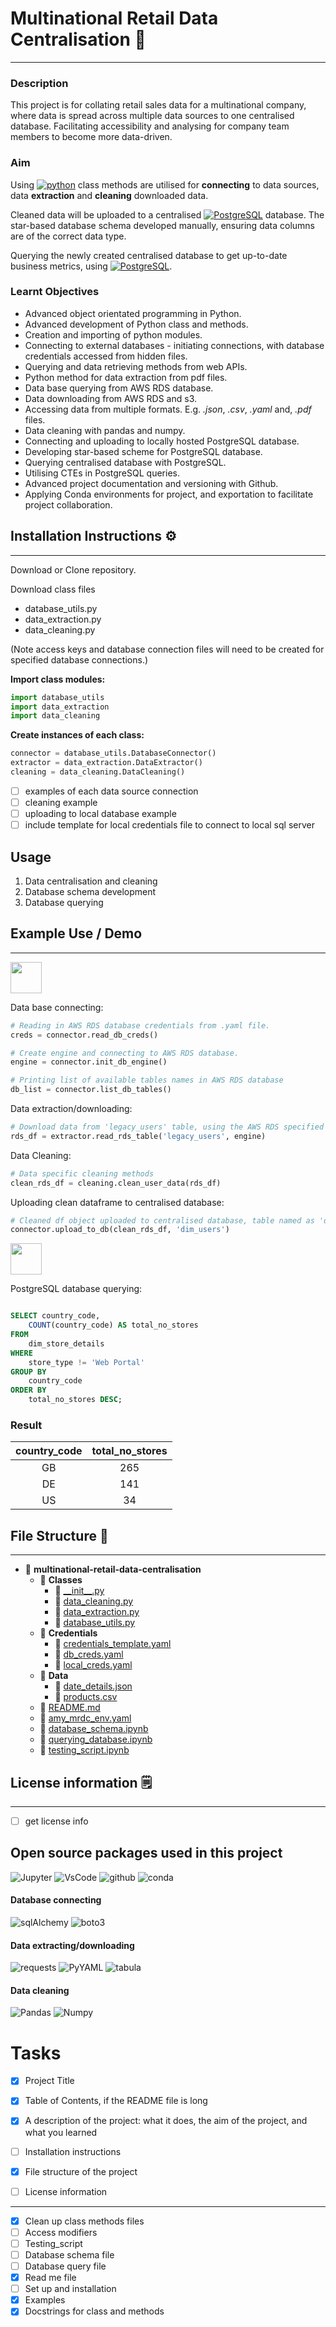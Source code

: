# Multinational Retail Data Centralisation 💼

---
### Description

This project is for collating retail sales data for a multinational company, where data is spread across multiple data sources to one centralised database. Facilitating accessibility and analysing for company team members to become more data-driven.

### Aim

Using [![python](https://img.shields.io/badge/Python-3776AB.svg)](https://www.python.org/) class methods are utilised for **connecting** to data sources, data **extraction** and **cleaning** downloaded data.

Cleaned data will be uploaded to a centralised [![PostgreSQL](https://img.shields.io/badge/PostgreSQL-4169E1.svg)](https://www.postgresql.org) database. The star-based database schema developed manually, ensuring data columns are of the correct data type.

Querying the newly created centralised database to get up-to-date business metrics, using [![PostgreSQL](https://img.shields.io/badge/PostgreSQL-4169E1.svg)](https://www.postgresql.org).

### Learnt Objectives

- Advanced object orientated programming in Python.
- Advanced development of Python class and methods.
- Creation and importing of python modules.
- Connecting to external databases - initiating connections, with database credentials accessed from hidden files.
- Querying and data retrieving methods from web APIs.
- Python method for data extraction from pdf files.
- Data base querying from AWS RDS database.
- Data downloading from AWS RDS and s3.
- Accessing data from multiple formats. E.g. *.json*, *.csv*, *.yaml* and, *.pdf* files.
- Data cleaning with pandas and numpy.
- Connecting and uploading to locally hosted PostgreSQL database.
- Developing star-based scheme for PostgreSQL database.
- Querying centralised database with PostgreSQL.
- Utilising CTEs in PostgreSQL queries.
- Advanced project documentation and versioning with Github.
- Applying Conda environments for project, and exportation to facilitate project collaboration.

## Installation Instructions ⚙

---
Download or Clone repository.

Download class files

- database_utils.py
- data_extraction.py
- data_cleaning.py

(Note access keys and database connection files will need to be created for specified database connections.)

**Import class modules:**

```py
import database_utils
import data_extraction
import data_cleaning
```

**Create instances of each class:**

```py
connector = database_utils.DatabaseConnector()
extractor = data_extraction.DataExtractor()
cleaning = data_cleaning.DataCleaning()

```

- [ ] examples of each data source connection
- [ ] cleaning example
- [ ] uploading to local database example
- [ ] include template for local credentials file to connect to local sql server

## Usage

1. Data centralisation and cleaning
2. Database schema development
3. Database querying

## Example Use / Demo

---

<img height="50" width="50" src="https://cdn.simpleicons.org/python/"/>

Data base connecting:

```py
# Reading in AWS RDS database credentials from .yaml file.
creds = connector.read_db_creds()

# Create engine and connecting to AWS RDS database.
engine = connector.init_db_engine()

# Printing list of available tables names in AWS RDS database
db_list = connector.list_db_tables()

```

Data extraction/downloading:

```py
# Download data from 'legacy_users' table, using the AWS RDS specified connection engine.
rds_df = extractor.read_rds_table('legacy_users', engine)
```

Data Cleaning:

```py
# Data specific cleaning methods
clean_rds_df = cleaning.clean_user_data(rds_df)
```

Uploading clean dataframe to centralised database:

```py
# Cleaned df object uploaded to centralised database, table named as 'dim_users'.
connector.upload_to_db(clean_rds_df, 'dim_users')
```

<img height="50" width="50" src="https://cdn.simpleicons.org/postgresql/"/>

PostgreSQL database querying:

```sql

SELECT country_code,
    COUNT(country_code) AS total_no_stores
FROM
    dim_store_details
WHERE
    store_type != 'Web Portal'
GROUP BY
    country_code
ORDER BY
    total_no_stores DESC;

```

### Result

|country_code  |total_no_stores
|:------------:|:--------------:
|GB            |265
|DE            |141
|US            |34

## File Structure 📂

---

- 📂 __multinational\-retail\-data\-centralisation__
   - 📂 __Classes__
     - 📄 [\_\_init\_\_.py](Classes/__init__.py)
     - 📄 [data\_cleaning.py](Classes/data_cleaning.py)
     - 📄 [data\_extraction.py](Classes/data_extraction.py)
     - 📄 [database\_utils.py](Classes/database_utils.py)
   - 📂 __Credentials__
     - 📄 [credentials\_template.yaml](Credentials/credentials_template.yaml)
     - 📄 [db\_creds.yaml](Credentials/db_creds.yaml)
     - 📄 [local\_creds.yaml](Credentials/local_creds.yaml)
   - 📂 __Data__
     - 📄 [date\_details.json](Data/date_details.json)
     - 📄 [products.csv](Data/products.csv)
   - 📄 [README.md](README.md)
   - 📄 [amy\_mrdc\_env.yaml](amy_mrdc_env.yaml)
   - 📄 [database\_schema.ipynb](database_schema.ipynb)
   - 📄 [querying\_database.ipynb](querying_database.ipynb)
   - 📄 [testing\_script.ipynb](testing_script.ipynb)

## License information 🗒

---

- [ ] get license info

## Open source packages used in this project

![Jupyter](https://img.shields.io/badge/Jupyter-F37626.svg?&style=for-the-badge&logo=Jupyter&logoColor=white)
![VsCode](https://img.shields.io/badge/VSCode-0078D4?style=for-the-badge&logo=visual%20studio%20code&logoColor=white)
![github](https://img.shields.io/badge/GitHub-100000?style=for-the-badge&logo=github&logoColor=white)
![conda](https://img.shields.io/badge/conda-342B029.svg?&style=for-the-badge&logo=anaconda&logoColor=white)

#### Database connecting

![sqlAlchemy](https://img.shields.io/badge/sqlAlchemy-D71F00?style=for-the-badge&logo=sqlalchemy&logoColor=white)
![boto3](https://img.shields.io/badge/boto3-3775A9?style=for-the-badge&logo=amazonaws&logoColor=white)

#### Data extracting/downloading

![requests](https://img.shields.io/badge/requests-3775A9?style=for-the-badge&logo=pypi&logoColor=white)
![PyYAML](https://img.shields.io/badge/PyYAML-CB171E?style=for-the-badge&logo=yaml&logoColor=white)
![tabula](https://img.shields.io/badge/tabula-3775A9?style=for-the-badge&logo=pypi&logoColor=white)

#### Data cleaning

![Pandas](https://img.shields.io/badge/Pandas-2C2D72?style=for-the-badge&logo=pandas&logoColor=white)
![Numpy]( https://img.shields.io/badge/Numpy-777BB4?style=for-the-badge&logo=numpy&logoColor=white)

# Tasks

- [x] Project Title
- [x] Table of Contents, if the README file is long
- [x] A description of the project: what it does, the aim of the project, and what you learned
- [ ] Installation instructions

- [x] File structure of the project
- [ ] License information

---

- [x] Clean up class methods files
- [ ] Access modifiers
- [ ] Testing_script
- [ ] Database schema file
- [ ] Database query file
- [x] Read me file
- [ ] Set up and installation
- [x] Examples
- [x] Docstrings for class and methods
